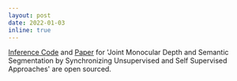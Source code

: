 ```yaml
---
layout: post
date: 2022-01-03
inline: true
---
```


[Inference Code]() and [Paper]() for 'Joint Monocular Depth and Semantic Segmentation by Synchronizing Unsupervised and Self Supervised Approaches' are open sourced.